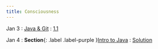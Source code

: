 ```yaml
---
title: Consciousness
---
```


Jan 3
: [Java & Git](#)
  : [1.1](#)

Jan 4
: **Section**{: .label .label-purple }[Intro to Java](#)
  : [Solution](#)
